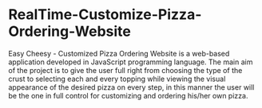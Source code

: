 # RealTime-Customize-Pizza-Ordering-Website
Easy Cheesy - Customized Pizza Ordering Website is a web-based application developed in JavaScript programming language. The main aim of the project is to give the user full right from choosing the type of the crust to selecting each and every topping while viewing the visual appearance of the desired pizza on every step, in this manner the user will be the one in full control for customizing and ordering his/her own pizza.
